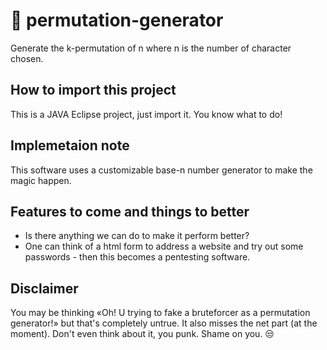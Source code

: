 # 🦾 permutation-generator
Generate the k-permutation of n where n is the number of character chosen.

## How to import this project
This is a JAVA Eclipse project, just import it. You know what to do!

## Implemetaion note
This software uses a customizable base-n number generator to make the magic happen.

## Features to come and things to better
- Is there anything we can do to make it perform better?
- One can think of a html form to address a website and try out some passwords - then this becomes a pentesting software.

## Disclaimer
You may be thinking «Oh! U trying to fake a bruteforcer as a permutation generator!» but that's completely untrue. It also misses the net part (at the moment). Don't even think about it, you punk. Shame on you. 😒

